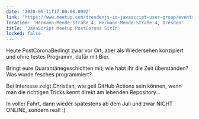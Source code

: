 ```yaml
---
date: '2020-06-11T17:00:00.000Z'
link: 'https://www.meetup.com/dresdenjs-io-javascript-user-group/events/wwdfrqybcjbpb/'
location: 'Hermann-Mende-Straße 4, Hermann-Mende-Straße 4, Dresden'
title: 'JavaScript Meetup PostCorona SitIn'
locked: false
---
```

Heute PostCoronaBedingt zwar vor Ort, aber als Wiedersehen konzipiert und ohne festes Programm, dafür mit Bier.

Bringt eure Quarantänegeschichten mit; wie habt ihr die Zeit überstanden? Was wurde fesches programmiert?

Bei Interesse zeigt Christian, wie geil GitHub Actions sein können, wenn man die richtigen Tricks kennt direkt am lebenden Repository...

In voller Fahrt, dann wieder spätestens ab dem Juli und zwar NICHT ONLINE, sondern real! :)
